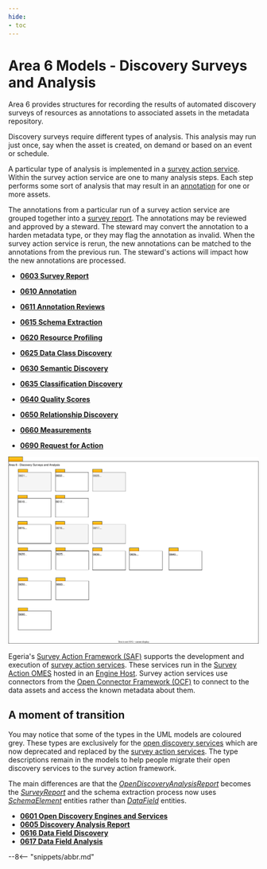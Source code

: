 ```yaml
---
hide:
- toc
---
```


<!-- SPDX-License-Identifier: CC-BY-4.0 -->
<!-- Copyright Contributors to the ODPi Egeria project. -->

# Area 6 Models - Discovery Surveys and Analysis

Area 6 provides structures for recording the results of automated discovery surveys of resources as annotations to associated assets in the metadata repository.

Discovery surveys require different types of analysis. This analysis may run just once, say when the asset is created, on demand or based on an event or schedule.

A particular type of analysis is implemented in a [survey action service](/concepts/survey-action-service). Within the survey action service are one to many analysis steps. Each step performs some sort of analysis that may result in an [annotation](/concepts/survey-report/#annotations) for one or more assets.

The annotations from a particular run of a survey action service are grouped together into a [survey report](/concepts/survey-report).  The annotations may be reviewed and approved by a steward. The steward may convert the annotation to a harden metadata type, or they may flag the annotation as invalid. When the survey action service is rerun, the new annotations can be matched to the annotations from the previous run. The steward's actions will impact how the new annotations are processed.

* **[0603 Survey Report](0603-Survey-Reports.md)**
* **[0610 Annotation](0610-Annotations.md)**
* **[0611 Annotation Reviews](0612-Annotation-Reviews.md)**
* **[0615 Schema Extraction](0615-Schema-Extraction.md)**

* **[0620 Resource Profiling](0620-Resource-Profiling.md)**
* **[0625 Data Class Discovery](0625-Data-Class-Discovery.md)**
* **[0630 Semantic Discovery](0630-Semantic-Discovery.md)**
* **[0635 Classification Discovery](0635-Classification-Discovery.md)**
* **[0640 Quality Scores](0640-Quality-Scores.md)**
* **[0650 Relationship Discovery](0650-Relationship-Discovery.md)**
* **[0660 Measurements](0660-Resource-Measures.md)**
* **[0690 Request for Action](0690-Request-for-Action.md)**

![UML Packages](area-6-discovery-overview.svg)

Egeria's [Survey Action Framework (SAF)](/frameworks/saf/overview) supports the development and execution of [survey action services](/concepts/survey-action-services).  These services run in the [Survey Action OMES](/services/omes/survey-action/overview) hosted in an [Engine Host](/concepts/engine-host).  Survey action services use connectors from the [Open Connector Framework (OCF)](/frameworks/ocf/overview) to connect to the data assets and access the known metadata about them.

## A moment of transition

You may notice that some of the types in the UML models are coloured grey.  These types are exclusively for the [open discovery services](/concepts/open-discovery-service) which are now deprecated and replaced by the [survey action services](/concepts/survey-action-framework).  The type descriptions remain in the models to help people migrate their open discovery services to the survey action framework.

The main differences are that the [*OpenDiscoveryAnalysisReport*](0605-Open-Discovery-Analysis-Reports.md) becomes the [*SurveyReport*](0603-Survey-Reports.svg) and the schema extraction process now uses [*SchemaElement*](/type/5/0501-Schema-Elements) entities rather than [*DataField*](0616-Data-Field-Discovery.md) entities.

* **[0601 Open Discovery Engines and Services](0601-Open-Discovery-Engine.md)**
* **[0605 Discovery Analysis Report](0605-Open-Discovery-Analysis-Reports.md)**
* **[0616 Data Field Discovery](0616-Data-Field-Discovery.md)**
* **[0617 Data Field Analysis](0617-Data-Field-Analysis.md)**

--8<-- "snippets/abbr.md"

